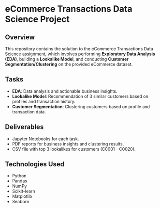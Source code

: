 # eCommerce Transactions Data Science Project
## Overview
This repository contains the solution to the eCommerce Transactions Data Science assignment, which involves performing **Exploratory Data Analysis (EDA)**, building a **Lookalike Model**, and conducting **Customer Segmentation/Clustering** on the provided eCommerce dataset.

## Tasks
- **EDA**: Data analysis and actionable business insights.
- **Lookalike Model**: Recommendation of 3 similar customers based on profiles and transaction history.
- **Customer Segmentation**: Clustering customers based on profile and transaction data.

## Deliverables
- Jupyter Notebooks for each task.
- PDF reports for business insights and clustering results.
- CSV file with top 3 lookalikes for customers (C0001 - C0020).

## Technologies Used
- Python
- Pandas
- NumPy
- Scikit-learn
- Matplotlib
- Seaborn
